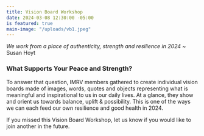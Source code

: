 ```yaml
---
title: Vision Board Workshop
date: 2024-03-08 12:30:00 -05:00
is featured: true
main-image: "/uploads/vb1.jpeg"
---
```


*We work from a place of authenticity, strength and resilience in 2024*
~ Susan Hoyt

### What Supports Your Peace and Strength?

To answer that question, IMRV members gathered to create individual vision boards made of images, words, quotes and objects representing what is meaningful and inspirational to us in our daily lives.   At a glance, they show and orient us towards balance, uplift & possibility. This is one of the ways we can each feed our own resilience and good health in 2024.

If you missed this Vision Board Workshop, let us know if you would like to join another in the future.